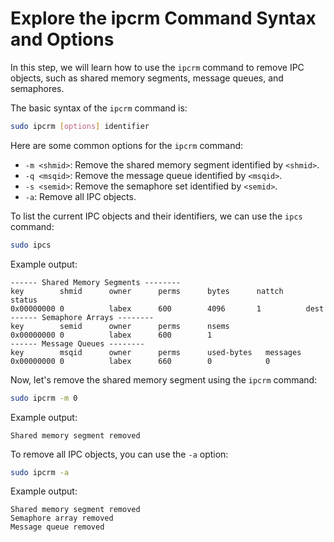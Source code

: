 # Explore the ipcrm Command Syntax and Options

In this step, we will learn how to use the `ipcrm` command to remove IPC objects, such as shared memory segments, message queues, and semaphores.

The basic syntax of the `ipcrm` command is:

```bash
sudo ipcrm [options] identifier
```

Here are some common options for the `ipcrm` command:

- `-m <shmid>`: Remove the shared memory segment identified by `<shmid>`.
- `-q <msqid>`: Remove the message queue identified by `<msqid>`.
- `-s <semid>`: Remove the semaphore set identified by `<semid>`.
- `-a`: Remove all IPC objects.

To list the current IPC objects and their identifiers, we can use the `ipcs` command:

```bash
sudo ipcs
```

Example output:

```
------ Shared Memory Segments --------
key        shmid      owner      perms      bytes      nattch     status
0x00000000 0          labex      600        4096       1          dest
------ Semaphore Arrays --------
key        semid      owner      perms      nsems
0x00000000 0          labex      600        1
------ Message Queues --------
key        msqid      owner      perms      used-bytes   messages
0x00000000 0          labex      660        0            0
```

Now, let's remove the shared memory segment using the `ipcrm` command:

```bash
sudo ipcrm -m 0
```

Example output:

```
Shared memory segment removed
```

To remove all IPC objects, you can use the `-a` option:

```bash
sudo ipcrm -a
```

Example output:

```
Shared memory segment removed
Semaphore array removed
Message queue removed
```
